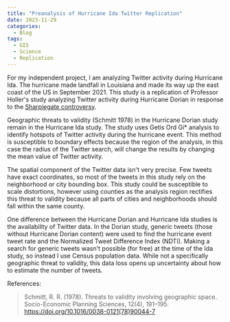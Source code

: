 ```yaml
---
title: "Preanalysis of Hurricane Ida Twitter Replication"
date: 2023-11-29
categories:
  - Blog
tags:
  - GIS
  - Science
  - Replication
---
```


For my independent project, I am analyzing Twitter activity during Hurricane Ida. The hurricane made landfall in Louisiana and made its way up the east coast of the US in September 2021. This study is a replication of Professor Holler's study analyzing Twitter activity during Hurricane Dorian in response to the [Sharpiegate controversy](https://en.wikipedia.org/wiki/Hurricane_Dorian%E2%80%93Alabama_controversy). 

Geographic threats to validity (Schmitt 1978) in the Hurricane Dorian study remain in the Hurricane Ida study. The study uses Getis Ord Gi* analysis to identify hotspots of Twitter activity during the hurricane event. This method is susceptible to boundary effects because the region of the analysis, in this case the radius of the Twitter search, will change the results by changing the mean value of Twitter activity. 

The spatial component of the Twitter data isn't very precise. Few tweets have exact coordinates, so most of the tweets in this study rely on the neighborhood or city bounding box. This study could be susceptible to scale distortions, however using counties as the analysis region rectifies this threat to validity because all parts of cities and neighborhoods should fall within the same county.

One difference between the Hurricane Dorian and Hurricane Ida studies is the availability of Twitter data. In the Dorian study, generic tweets (those without Hurricane Dorian content) were used to find the hurricane event tweet rate and the Normalized Tweet Difference Index (NDTI). Making a search for generic tweets wasn't possible (for free) at the time of the Ida study, so instead I use Census population data. While not a specifically geographic threat to validity, this data loss opens up uncertainty about how to estimate the number of tweets. 


References:

> Schmitt, R. R. (1978). Threats to validity involving geographic space. Socio-Economic Planning Sciences, 12(4), 191–195. https://doi.org/10.1016/0038-0121(78)90044-7
